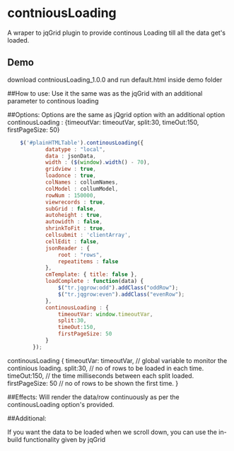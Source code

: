 contniousLoading
=================

A wraper to jqGrid plugin to provide continous Loading till all the data get's loaded.

## Demo
download contniousLoading_1.0.0 and run default.html inside demo folder

##How to use:
Use it the same was as the jqGrid with an additional parameter to continous loading
				
##Options:
Options are the same as jQgrid option with an additional option 
continousLoading : {timeoutVar: timeoutVar, split:30, timeOut:150,  firstPageSize: 50}

```javascript
	$('#plainHTMLTable').continousLoading({
			datatype : "local",
			data : jsonData,
			width : ($(window).width() - 70),
			gridview : true,
			loadonce : true,
			colNames : collumNames,
			colModel : collumModel,
			rowNum : 150000,			
			viewrecords : true,
			subGrid : false,
			autoheight : true,
			autowidth : false,
			shrinkToFit : true,
			cellsubmit : 'clientArray',
			cellEdit : false,
			jsonReader : {
				root : "rows",
				repeatitems : false
			},
			cmTemplate: { title: false },
			loadComplete : function(data) {
				$("tr.jqgrow:odd").addClass("oddRow");
				$("tr.jqgrow:even").addClass("evenRow");
			},
			continousLoading : {
				timeoutVar: window.timeoutVar,
				split:30,
				timeOut:150,
				firstPageSize: 50
			}
		});
```
continousLoading {
	timeoutVar: timeoutVar, // global variable to monitor the continious loading.
	split:30,  // no of rows to be loaded in each time.
	timeOut:150, // the time milliseconds between each split loaded.
	firstPageSize: 50 // no of rows to be shown the first time.
}

##Effects:
Will render the data/row continuously as per the continousLoading option's provided.

##Additional:

If you want the data to be loaded when we scroll down, you can use the in-build functionality given by jqGrid
